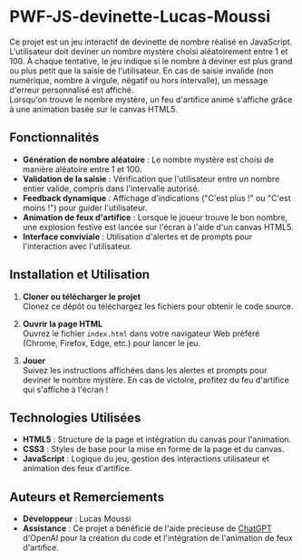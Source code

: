 # PWF-JS-devinette-Lucas-Moussi


Ce projet est un jeu interactif de devinette de nombre réalisé en JavaScript. L'utilisateur doit deviner un nombre mystère choisi aléatoirement entre 1 et 100. À chaque tentative, le jeu indique si le nombre à deviner est plus grand ou plus petit que la saisie de l'utilisateur. En cas de saisie invalide (non numérique, nombre à virgule, négatif ou hors intervalle), un message d'erreur personnalisé est affiché.  
Lorsqu'on trouve le nombre mystère, un feu d'artifice animé s'affiche grâce à une animation basée sur le canvas HTML5.

## Fonctionnalités

- **Génération de nombre aléatoire** : Le nombre mystère est choisi de manière aléatoire entre 1 et 100.
- **Validation de la saisie** : Vérification que l'utilisateur entre un nombre entier valide, compris dans l'intervalle autorisé.
- **Feedback dynamique** : Affichage d'indications ("C'est plus !" ou "C'est moins !") pour guider l'utilisateur.
- **Animation de feux d'artifice** : Lorsque le joueur trouve le bon nombre, une explosion festive est lancée sur l'écran à l'aide d'un canvas HTML5.
- **Interface conviviale** : Utilisation d'alertes et de prompts pour l'interaction avec l'utilisateur.

## Installation et Utilisation

1. **Cloner ou télécharger le projet**  
   Clonez ce dépôt ou téléchargez les fichiers pour obtenir le code source.

2. **Ouvrir la page HTML**  
   Ouvrez le fichier `index.html` dans votre navigateur Web préféré (Chrome, Firefox, Edge, etc.) pour lancer le jeu.

3. **Jouer**  
   Suivez les instructions affichées dans les alertes et prompts pour deviner le nombre mystère. En cas de victoire, profitez du feu d'artifice qui s'affiche à l'écran !

## Technologies Utilisées

- **HTML5** : Structure de la page et intégration du canvas pour l'animation.
- **CSS3** : Styles de base pour la mise en forme de la page et du canvas.
- **JavaScript** : Logique du jeu, gestion des interactions utilisateur et animation des feux d'artifice.

## Auteurs et Remerciements

- **Développeur** : Lucas Moussi 
- **Assistance** : Ce projet a bénéficié de l'aide précieuse de [ChatGPT](https://chat.openai.com/) d'OpenAI pour la création du code et l'intégration de l'animation de feux d'artifice.


